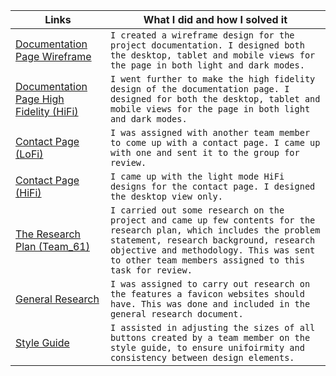 | Links                           | What I did and how I solved it                                                                                              |
| ------------------------------ | -------------------------------------------------------------------------------------------------------- |
|  <a href="https://www.figma.com/file/o4y5GIMFBSftDRnjNsLyuA/Documentation-page" target="_blank">Documentation Page Wireframe </a>    | `I created a wireframe design for the project documentation. I designed both the desktop, tablet and mobile views for the page in both light and dark modes.` 
|  <a href="https://www.figma.com/file/o4y5GIMFBSftDRnjNsLyuA/Documentation-page?node-id=0%3A1" target="_blank">Documentation Page High Fidelity (HiFi) </a>    | `I went further to make the high fidelity design of the documentation page. I designed for both the desktop, tablet and mobile views for the page in both light and dark modes.` 
|  <a href="https://www.figma.com/file/lYCg4mhQoUlJZ2HReus4b6/Contact-Page-(Draft)" target="_blank">Contact Page (LoFi) </a>    | `I was assigned with another team member to come up with a contact page. I came up with one and sent it to the group for review.` 
|  <a href="https://www.figma.com/file/lYCg4mhQoUlJZ2HReus4b6/Contact-Page-(Draft)" target="_blank">Contact Page (HiFi) </a>    | `I came up with the light mode HiFi designs for the contact page. I designed the desktop view only.`
|  <a href="https://docs.google.com/document/d/1iPOrgBsVoZLxWLDlNoKJTO68XdPQKQkox_z0x3UbDsI/edit?usp=sharing" target="_blank">The Research Plan (Team_61) </a>    | `I carried out some research on the project and came up few contents for the research plan, which includes the problem statement, research background, research objective and methodology. This was sent to other team members assigned to this task for review. `
|  <a href="https://docs.google.com/document/d/1J7jvr_cC2xHMY3fqC1iIx4ISejJeYngvs3YTUyIvJDg/edit?usp=sharing" target="_blank">General Research </a>    | `I was assigned to carry out research on the features a favicon websites should have. This was done and included in the general research document.`
|  <a href="https://www.figma.com/file/m7bJFJCSTaLcm7APr3gs9W/Style-Guides?node-id=0%3A1" target="_blank">Style Guide </a>    | `I assisted in adjusting the sizes of all buttons created by a team member on the style guide, to ensure unifoirmity and consistency between design elements.`

